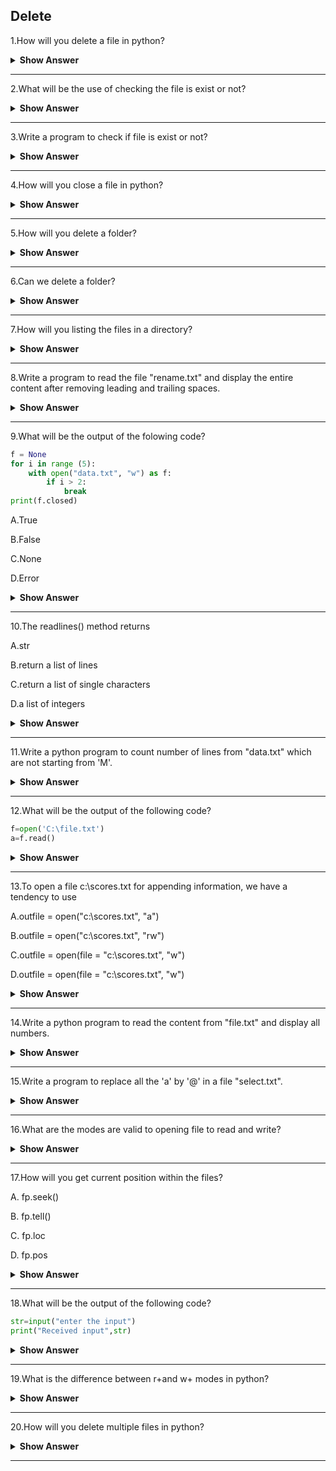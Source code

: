 ## Delete

1.How will you delete a file in python?

<details><summary><b>Show Answer</b></summary>

- So Many times you need to delete the file instead of closing it.
- If you try to delete the file which is not present, it will throw an Input Output error.

```python
import os
#delete file
os.remove("File.txt")
```

The remove objects and path are described in the os module.So,you have to import the "os" module.

</details>

---

2.What will be the use of checking the file is exist or not?

<details><summary><b>Show Answer</b></summary>

- To avoid obtaining an error, you would possibly need to check if the file exists before you try to delete it.

</details>

---

3.Write a program to check if file is exist or not?

<details><summary><b>Show Answer</b></summary>
    
> If i want to check the given file is exist or not for that we can use .exists("file_name").

```python
import os
if os.path.exists("my_file.txtt"):
    os.remove("my_file.txtt")
else:
    print("the file doesn't exist")
```

</details>

---

4.How will you close a file in python?

<details><summary><b>Show Answer</b></summary>

```python
open("myFile.txt", "r") as fObj
#perform file operations
fObj.close()
```

- It is always good practice to close the file after using it.

Orelse,
- We can use "with" statement while opening the file. You don’t got to explicitly close the file object. As soon as the pointer goes out of the with statement block, the file object are closed.
  
```python
with open("myFile.txt", "r") as fObj:
#perform file operations
#file is closed automatically
```

</details>

---

5.How will you delete a folder?

<details><summary><b>Show Answer</b></summary>

- Inpython to delete an folder,we can use os.rmdir() method.
  
```python
import os
os.rmdir("folder_name")
```

</details>

---

6.Can we delete a folder?

<details><summary><b>Show Answer</b></summary>

Yes,we can delete/remove a folder.But,you can remove only empty folders.

</details>

---

7.How will you listing the files in a directory?

<details><summary><b>Show Answer</b></summary>

- To lisiting all the files or directories from a particular path we can use os.listdir() method.

```python
import os
for x in os.listdir('_'):
    print(x)
```

</details>

---

8.Write a program to read the file "rename.txt" and display the entire content after removing leading and trailing spaces.

<details><summary><b>Show Answer</b></summary>

```python
f = open("star.txt", "r")
d = f.readlines()
for i in d:
    print(i.strip())
f.close()
```

</details>

---

9.What will be the output of the folowing code?

```python
f = None
for i in range (5):
    with open("data.txt", "w") as f:
        if i > 2:
            break
print(f.closed)
```

A.True

B.False

C.None

D.Error

<details><summary><b>Show Answer</b></summary>

Option A.True

<details><summary><b>Explanation</b></summary>

> The WITH statement once used with open file guarantees that the file object is closed once the with block exits.

</details>
</details>

---

10.The readlines() method returns

A.str

B.return a list of lines

C.return a list of single characters

D.a list of integers

<details><summary><b>Show Answer</b></summary>

Option B.return a list of lines

<details><summary><b>Explanation</b></summary>

> Every lines are stored in a list and it will returned.

</details>
</details>

---

11.Write a python program to count number of lines from "data.txt" which are not starting from 'M'.

<details><summary><b>Show Answer</b></summary>

```python
file=open("data.txt")
d=f.readlines()
count=0
for i in d:
     if i[0] != 'M':
         count=count+1
print("Total lines are :", count)
```

</details>

---

12.What will be the output of the following code?

```python
f=open('C:\file.txt')
a=f.read()
```

<details><summary><b>Show Answer</b></summary>

It will read the content from the file.txt until end of file.

<details><summary><b>Explanation</b></summary>

> The read() method reads all the contents from the file.

</details>
</details>

---

13.To open a file c:\scores.txt for appending information, we have a tendency to use

A.outfile = open("c:\\scores.txt", "a")

B.outfile = open("c:\\scores.txt", "rw")

C.outfile = open(file = "c:\scores.txt", "w")

D.outfile = open(file = "c:\\scores.txt", "w")

<details><summary><b>Show Answer</b></summary>

Option A.outfile = open("c:\\scores.txt", "a")

<details><summary><b>Explanation</b></summary>

> it is used to indicate the data to be append.

</details>
</details>

---

14.Write a python program to read the content from "file.txt" and display all numbers.

<details><summary><b>Show Answer</b></summary>

```python
file = open("file.txt", "r")
d = file.read()
for i in d:
  if i.isdigit():
    print(i)
file.close()
```

</details>

---

15.Write a program to replace all the 'a' by '@' in a file "select.txt".

<details><summary><b>Show Answer</b></summary>

```python
f = open("select.txt", "r")
d = f.read()
d = d.replace('a', '@')
f.close()
f=open("select.txt", "w")
f.write(d)
f.close()
```

</details>

---

16.What are the modes are valid to opening file to read and write?

<details><summary><b>Show Answer</b></summary>

1.r+

2.w+

3.wb+

<details><summary><b>Explanation</b></summary>

> To open the files in read-write operations, + is used to append to file mode.

</details>
</details>

---

17.How will you get current position within the files?

A. fp.seek()

B. fp.tell()

C. fp.loc

D. fp.pos

<details><summary><b>Show Answer</b></summary>

Option B. fp.tell()

<details><summary><b>Explanation</b></summary>

> fp.tell() method used to get the current position within the file.

</details>
</details>

---

18.What will be the output of the following code?

```python
str=input("enter the input")
print("Received input",str)
```

<details><summary><b>Show Answer</b></summary>

enter the input:[x*5 for x in range(2,10,2)]
received input is:[x*5 for x in range(2,10,2)]

<details><summary><b>Explanation</b></summary>

> it will printing whatever we are giving input

</details>
</details>

---

19.What is the difference between  r+and w+ modes in python?

<details><summary><b>Show Answer</b></summary>

**r+**:

- It will not create a file if it does not exist.
- If the file is already exists opening it with r+ it does not destroys is contents.
  
**w+**:

- If it does not exist,it will create a file.
- If the file is already exists opening it with r+ it will destroys is contents.

</details>

---

20.How will you delete multiple files in python?

<details><summary><b>Show Answer</b></summary>

- To delete multiple files, simply loop over your list of files and use the higher than os. rmdir() operate. 
- To delete a folder containing all files you want to remove got to import shutil package. Then you can take away the folder as follows.
  
</details>

---
